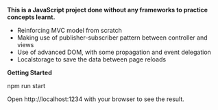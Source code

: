 **This is a JavaScript project done without any frameworks to practice concepts learnt.**
- Reinforcing MVC model from scratch
- Making use of publisher-subscriber pattern between controller and views
- Use of advanced DOM, with some propagation and event delegation
- Localstorage to save the data between page reloads

**Getting Started**

npm run start

Open http://localhost:1234 with your browser to see the result.
